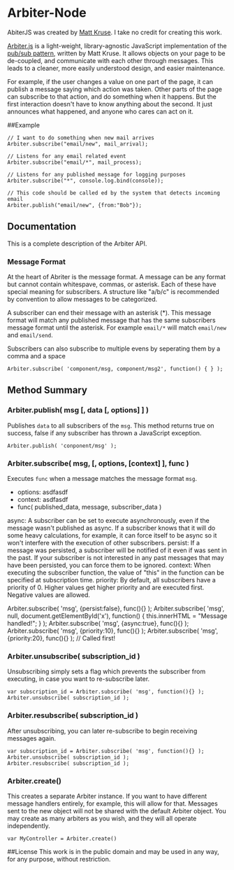 Arbiter-Node
============

AbiterJS was created by [Matt Kruse](http://www.mattkruse.com). I take no
credit for creating this work.

[Arbiter.js](http://www.arbiterjs.com) is a light-weight, library-agnostic JavaScript implementation of the [pub/sub pattern](http://en.wikipedia.org/wiki/Publish%E2%80%93subscribe_pattern), written by Matt Kruse. It allows objects on your page to be de-coupled, and communicate with each other through messages. This leads to a cleaner, more easily understood design, and easier maintenance.

For example, if the user changes a value on one part of the page, it can publish a message saying which action was taken. Other parts of the page can subscribe to that action, and do something when it happens. But the first interaction doesn't have to know anything about the second. It just announces what happened, and anyone who cares can act on it.

##Example

    // I want to do something when new mail arrives
    Arbiter.subscribe("email/new", mail_arrival);

    // Listens for any email related event
    Arbiter.subscribe("email/*", mail_process);

    // Listens for any published message for logging purposes
    Arbiter.subscribe("*", console.log.bind(console));

    // This code should be called ed by the system that detects incoming email
    Arbiter.publish("email/new", {from:"Bob"});

## Documentation
This is a complete description of the Arbiter API.

### Message Format
At the heart of Abriter is the message format. A message can be any format but cannot contain whitespave, commas, or asterisk. Each of these have special meaning for subscribers. A structure like "a/b/c" is recommended by convention to allow messages to be categorized.

A subscriber can end their message with an asterisk \(*\). This message format will match any published message that has the same subscribers message format until the asterisk. For example `email/*` will match `email/new` and `email/send`.

Subscribers can also subscribe to multiple evens by seperating them by a comma and a space

    Arbiter.subscribe( 'component/msg, component/msg2', function() { } );

## Method Summary

### Arbiter.publish( msg [, data [, options] ] )

Publishes `data` to all subscribers of the `msg`. This method returns true on success, false if any subscriber has thrown a JavaScript exception.

    Arbiter.publish( 'conponent/msg' );


### Arbiter.subscribe( msg, [, options, [context] ], func )

Executes `func` when a message matches the message format `msg`.

* options: asdfasdf
* context: asdfasdf
* func( published_data, message, subscriber_data )



async: A subscriber can be set to execute asynchronously, even if the message wasn't published as async. If a subscriber knows that it will do some heavy calculations, for example, it can force itself to be async so it won't interfere with the execution of other subscribers.
persist: If a message was persisted, a subscriber will be notified of it even if was sent in the past. If your subscriber is not interested in any past messages that may have been persisted, you can force them to be ignored.
context: When executing the subscriber function, the value of "this" in the function can be specified at subscription time.
priority: By default, all subscribers have a priority of 0. Higher values get higher priority and are executed first. Negative values are allowed.



Arbiter.subscribe( 'msg', {persist:false}, func(){} );
Arbiter.subscribe( 'msg', null, document.getElementById('x'),
                   function() {
                      this.innerHTML = "Message handled!";
                   }
                 );
Arbiter.subscribe( 'msg', {async:true}, func(){} );
Arbiter.subscribe( 'msg', {priority:10}, func(){} );
Arbiter.subscribe( 'msg', {priority:20}, func(){} ); // Called first!

### Arbiter.unsubscribe( subscription_id )
Unsubscribing simply sets a flag which prevents the subscriber from executing, in case you want to re-subscribe later.

    var subscription_id = Arbiter.subscribe( 'msg', function(){} );
    Arbiter.unsubscribe( subscription_id );

### Arbiter.resubscribe( subscription_id )
After unsubscribing, you can later re-subscribe to begin receiving messages again.

    var subscription_id = Arbiter.subscribe( 'msg', function(){} );
    Arbiter.unsubscribe( subscription_id );
    Arbiter.resubscribe( subscription_id );

### Arbiter.create()
This creates a separate Arbiter instance. If you want to have different message handlers entirely, for example, this will allow for that. Messages sent to the new object will not be shared with the default Arbiter object. You may create as many arbiters as you wish, and they will all operate independently.

    var MyController = Arbiter.create()


##License
This work is in the public domain and may be used in any way, for any purpose, without restriction.

